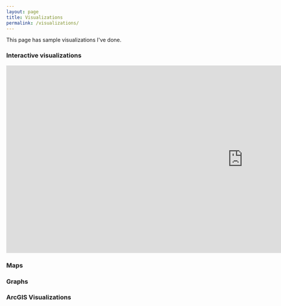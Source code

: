 ```yaml
---
layout: page
title: Visualizations
permalink: /visualizations/
---
```


This page has sample visualizations I've done.

### Interactive visualizations
<iframe id="igraph" scrolling="yes" style="border:none;" seamless="seamless" src="https://anikap22.github.io/malaria_asia.html" height="500" width="250%"></iframe>

### Maps

### Graphs

### ArcGIS Visualizations
